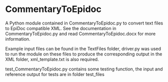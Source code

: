 # CommentaryToEpidoc
A Python module contained in CommentaryToEpidoc.py to convert text files to EpiDoc compatible XML. See the documentation in CommentaryToEpidoc.py and read CommentaryToEpidoc.docx for more information.

Example input files can be found in the TextFiles folder, driver.py was used to run the module on these files to produce the corresponding output in the XML folder, xml_template.txt is also required. 

test_CommentaryToEpidoc.py contains some testing function, the input and reference output for tests are in folder test_files
